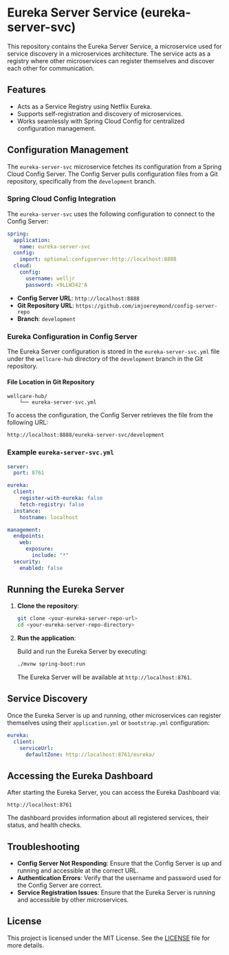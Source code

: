 # Eureka Server Service (eureka-server-svc)

This repository contains the Eureka Server Service, a microservice used for service discovery in a microservices architecture. The service acts as a registry where other microservices can register themselves and discover each other for communication.

## Features

- Acts as a Service Registry using Netflix Eureka.
- Supports self-registration and discovery of microservices.
- Works seamlessly with Spring Cloud Config for centralized configuration management.

## Configuration Management

The `eureka-server-svc` microservice fetches its configuration from a Spring Cloud Config Server. The Config Server pulls configuration files from a Git repository, specifically from the `development` branch.

### Spring Cloud Config Integration

The `eureka-server-svc` uses the following configuration to connect to the Config Server:

```yaml
spring:
  application:
    name: eureka-server-svc
  config:
    import: optional:configserver:http://localhost:8888
  cloud:
    config:
      username: welljr
      password: <9LLW342'A
```

- **Config Server URL**: `http://localhost:8888`
- **Git Repository URL**: `https://github.com/imjoereymond/config-server-repo`
- **Branch**: `development`

### Eureka Configuration in Config Server

The Eureka Server configuration is stored in the `eureka-server-svc.yml` file under the `wellcare-hub` directory of the `development` branch in the Git repository.

#### File Location in Git Repository

```
wellcare-hub/
    └── eureka-server-svc.yml
```

To access the configuration, the Config Server retrieves the file from the following URL:

```
http://localhost:8888/eureka-server-svc/development
```

### Example `eureka-server-svc.yml`

```yaml
server:
  port: 8761

eureka:
  client:
    register-with-eureka: false
    fetch-registry: false
  instance:
    hostname: localhost

management:
  endpoints:
    web:
      exposure:
        include: "*"
  security:
    enabled: false
```

## Running the Eureka Server

1. **Clone the repository**:

   ```bash
   git clone <your-eureka-server-repo-url>
   cd <your-eureka-server-repo-directory>
   ```

2. **Run the application**:

   Build and run the Eureka Server by executing:

   ```bash
   ./mvnw spring-boot:run
   ```

   The Eureka Server will be available at `http://localhost:8761`.

## Service Discovery

Once the Eureka Server is up and running, other microservices can register themselves using their `application.yml` or `bootstrap.yml` configuration:

```yaml
eureka:
  client:
    serviceUrl:
      defaultZone: http://localhost:8761/eureka/
```

## Accessing the Eureka Dashboard

After starting the Eureka Server, you can access the Eureka Dashboard via:

```
http://localhost:8761
```

The dashboard provides information about all registered services, their status, and health checks.

## Troubleshooting

- **Config Server Not Responding**: Ensure that the Config Server is up and running and accessible at the correct URL.
- **Authentication Errors**: Verify that the username and password used for the Config Server are correct.
- **Service Registration Issues**: Ensure that the Eureka Server is running and accessible by other microservices.

## License

This project is licensed under the MIT License. See the [LICENSE](LICENSE) file for more details.
